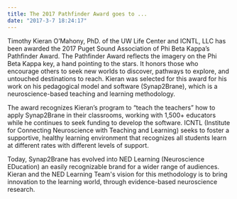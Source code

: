 ```yaml
---
title: The 2017 Pathfinder Award goes to ...
date: "2017-3-7 18:24:17"
---
```

Timothy Kieran O’Mahony, PhD. of the UW Life Center and ICNTL, LLC has been awarded the 2017 Puget Sound Association of Phi Beta Kappa’s Pathfinder Award. The Pathfinder Award reflects the imagery on the Phi Beta Kappa key, a hand pointing to the stars.  It honors those who encourage others to seek new worlds to discover, pathways to explore, and untouched destinations to reach.  Kieran was selected for this award for his work on his pedagogical model and software (Synap2Brane), which is a neuroscience-based teaching and learning methodology.
<!-- more --> 
The award recognizes Kieran’s program to “teach the teachers” how to apply Synap2Brane in their classrooms, working with 1,500+ educators while he continues to seek funding to develop the software. ICNTL (Institute for Connecting Neuroscience with Teaching and Learning) seeks to foster a supportive, healthy learning environment that recognizes all students learn at different rates with different levels of support.  

Today, Synap2Brane has evolved into NED Learning (Neuroscience EDucation) an easily recognizable brand for a wider range of audiences. Kieran and the NED Learning Team's vision for this methodology is to bring innovation to the learning world, through evidence-based neuroscience research.
